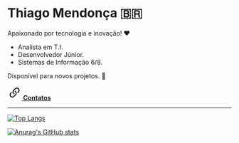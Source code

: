 # Thiago Mendonça 🇧🇷

Apaixonado por tecnologia e inovação! ❤

- Analista em T.I.
- Desenvolvedor Júnior.
- Sistemas de Informação 6/8.

Disponível para novos projetos. 🖖

**[![](link.svg) Contatos](https://thiagodebugs.github.io/link-bio)**

---

[![Top Langs](https://github-readme-stats.vercel.app/api/top-langs/?username=thiagodebugs&layout=compact)](https://github.com/anuraghazra/github-readme-stats)

[![Anurag's GitHub stats](https://github-readme-stats.vercel.app/api?username=thiagodebugs&count_private=true&show_icons=true&)](https://github.com/anuraghazra/github-readme-stats)

